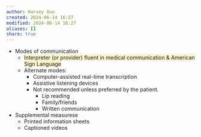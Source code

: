```yaml
---
author: Harvey Guo
created: 2024-06-14 16:27
modified: 2024-06-14 16:27
aliases: []
share: true
---
```

- Modes of communication
	- <span style="background:rgba(240, 200, 0, 0.2)">Interpreter (or provider) fluent in medical communication & American Sign Language</span>
	- Alternate modes:
		- Computer-assisted real-time transcription
		- Assistive listening devices
		- Not recommended unless preferred by the patient.
			- Lip reading
			- Family/friends
			- Written communication
- Supplemental measurese
	- Printed information sheets
	- Captioned videos
